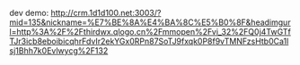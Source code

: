 dev demo:
http://crm.1d1d100.net:3003/?mid=135&nickname=%E7%BE%8A%E4%BA%8C%E5%B0%8F&headimgurl=http%3A%2F%2Fthirdwx.qlogo.cn%2Fmmopen%2Fvi_32%2FQ0j4TwGTfTJr3icb8eboibicqhrFdvIr2ekYGx0RPn87SoTJ9fxqk0P8f9vTMNFzsHtb0Ca1lsj1Bhh7k0Evlwycg%2F132